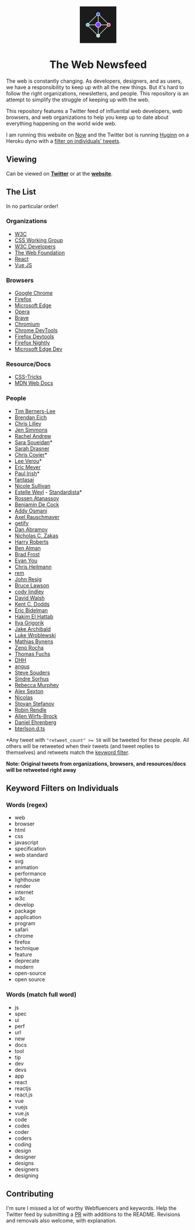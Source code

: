 <p align="center">
  <img src="./webfluencer_logo.jpg" width="100" />
</p>

<h1 align="center">The Web Newsfeed</h1>

The web is constantly changing. As developers, designers, and as users, we have a responsibility to keep up with all the new things. But it's hard to follow the right organizations, newsletters, and people. This repository is an attempt to simplify the struggle of keeping up with the web.

This repository features a Twitter feed of influential web developers, web browsers, and web organizations to help you keep up to date about everything happening on the world wide web.

I am running this website on [Now](https://zeit.co/now) and the Twitter bot is running [Huginn](https://github.com/huginn/huginn) on a Heroku dyno with a [filter on individuals' tweets](#keyword-filters-on-individuals).

## Viewing

Can be viewed on **[Twitter](https://twitter.com/Webfluencers)** or at the **[website](https://w3.now.sh)**.

## The List

In no particular order!

### Organizations

- [W3C](https://twitter.com/w3c)
- [CSS Working Group](https://twitter.com/csswg)
- [W3C Developers](https://twitter.com/w3cdevs)
- [The Web Foundation](https://twitter.com/webfoundation)
- [React](https://twitter.com/reactjs)
- [Vue JS](https://twitter.com/vuejs)

### Browsers

- [Google Chrome](https://twitter.com/googlechrome)
- [Firefox](https://twitter.com/firefox)
- [Microsoft Edge](https://twitter.com/MicrosoftEdge)
- [Opera](https://twitter.com/opera)
- [Brave](https://twitter.com/brave)
- [Chromium](https://twitter.com/ChromiumDev)
- [Chrome DevTools](https://twitter.com/ChromeDevTools)
- [Firefox Devtools](https://twitter.com/FirefoxDevTools)
- [Firefox Nightly](https://twitter.com/FirefoxNightly)
- [Microsoft Edge Dev](https://twitter.com/MSEdgeDev)

### Resource/Docs

- [CSS-Tricks](https://twitter.com/css)
- [MDN Web Docs](https://twitter.com/MozDevNet)

### People

- [Tim Berners-Lee](https://twitter.com/timberners_lee)
- [Brendan Eich](https://twitter.com/BrendanEich)
- [Chris Lilley](https://twitter.com/svgeesus)
- [Jen Simmons](https://twitter.com/jensimmons)
- [Rachel Andrew](https://twitter.com/rachelandrew)
- [Sara Soueidan](https://twitter.com/SaraSoueidan)*
- [Sarah Drasner](https://twitter.com/sarah_edo)
- [Chris Coyier](https://twitter.com/chriscoyier)*
- [Lee Verou](https://twitter.com/LeaVerou)*
- [Eric Meyer](https://twitter.com/meyerweb)
- [Paul Irish](https://twitter.com/paul_irish)*
- [fantasai](https://twitter.com/fantasai)
- [Nicole Sullivan](https://twitter.com/stubbornella)
- [Estelle Weyl](https://twitter.com/estellevw) - [Standardista](https://twitter.com/standardista)*
- [Rossen Atanassov](https://twitter.com/cssrossen)
- [Benjamin De Cock](https://twitter.com/bdc)
- [Addy Osmani](https://twitter.com/addyosmani)
- [Axel Rauschmayer](https://twitter.com/rauschma)
- [getify](https://twitter.com/getify)
- [Dan Abramov](https://twitter.com/dan_abramov)
- [Nicholas C. Zakas](https://twitter.com/slicknet)
- [Harry Roberts](https://twitter.com/csswizardry)
- [Ben Alman](https://twitter.com/cowboy)
- [Brad Frost](https://twitter.com/brad_frost)
- [Evan You](https://twitter.com/youyuxi)
- [Chris Heilmann](https://twitter.com/codepo8)
- [rem](https://twitter.com/rem)
- [John Resig](https://twitter.com/jeresig)
- [Bruce Lawson](https://twitter.com/brucel)
- [cody lindley](https://twitter.com/codylindley)
- [David Walsh](https://twitter.com/davidwalshblog)
- [Kent C. Dodds](https://twitter.com/kentcdodds)
- [Eric Bidelman](https://twitter.com/ebidel)
- [Hakim El Hattab](https://twitter.com/hakimel)
- [Ilya Grigorik](https://twitter.com/igrigorik)
- [Jake Archibald](https://twitter.com/jaffathecake)
- [Luke Wroblewski](https://twitter.com/lukew)
- [Mathias Bynens](https://twitter.com/mathias)
- [Zeno Rocha](https://twitter.com/zenorocha)
- [Thomas Fuchs](https://twitter.com/thomasfuchs)
- [DHH](https://twitter.com/dhh)
- [angus](https://twitter.com/angustweets)
- [Steve Souders](https://twitter.com/Souders)
- [Sindre Sorhus](https://twitter.com/sindresorhus)
- [Rebecca Murphey](https://twitter.com/rmurphey)
- [Alex Sexton](https://twitter.com/SlexAxton)
- [Nicolas](https://twitter.com/necolas)
- [Stoyan Stefanov](https://twitter.com/stoyanstefanov)
- [Robin Rendle](https://twitter.com/robinrendle)
- [Allen Wirfs-Brock](https://twitter.com/awbjs)
- [Daniel Ehrenberg](https://twitter.com/littledan)
- [bterlson.d.ts](https://twitter.com/bterlson)

*Any tweet with `"retweet_count" >= 50` will be tweeted for these people. All others will be retweeted when their tweets (and tweet replies to themselves) and retweets match the [keyword filter](#keyword-filters-on-individuals).

**Note: Original tweets from organizations, browsers, and resources/docs will be retweeted right away**

## Keyword Filters on Individuals

### Words (regex)

- web
- browser
- html
- css
- javascript
- specification
- web standard
- svg
- animation
- performance
- lighthouse
- render
- internet
- w3c
- develop
- package
- application
- program
- safari
- chrome
- firefox
- technique
- feature
- deprecate
- modern
- open-source
- open source

### Words (match full word)

- js
- spec
- ui
- perf
- url
- new
- docs
- tool
- tip
- dev
- devs
- app
- react
- reactjs
- react.js
- vue
- vuejs
- vue.js
- code
- codes
- coder
- coders
- coding
- design
- designer
- designs
- designers
- designing

## Contributing

I'm sure I missed a lot of worthy Webfluencers and keywords. Help the Twitter feed by submitting a [PR](https://github.com/thomaswangio/w3/pulls) with additions to the README. Revisions and removals also welcome, with explanation.
